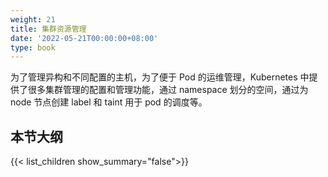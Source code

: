 ```yaml
---
weight: 21
title: 集群资源管理
date: '2022-05-21T00:00:00+08:00'
type: book
---
```


为了管理异构和不同配置的主机，为了便于 Pod 的运维管理，Kubernetes 中提供了很多集群管理的配置和管理功能，通过 namespace 划分的空间，通过为 node 节点创建 label 和 taint 用于 pod 的调度等。

## 本节大纲

{{< list_children show_summary="false">}}
